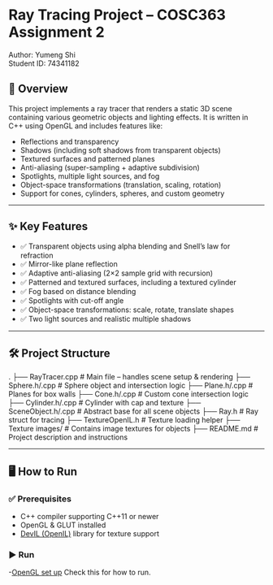 # Ray Tracing Project – COSC363 Assignment 2

Author: Yumeng Shi  
Student ID: 74341182

## 📌 Overview

This project implements a ray tracer that renders a static 3D scene containing various geometric objects and lighting effects. It is written in C++ using OpenGL and includes features like:

- Reflections and transparency
- Shadows (including soft shadows from transparent objects)
- Textured surfaces and patterned planes
- Anti-aliasing (super-sampling + adaptive subdivision)
- Spotlights, multiple light sources, and fog
- Object-space transformations (translation, scaling, rotation)
- Support for cones, cylinders, spheres, and custom geometry

---

## ✨ Key Features

- ✅ Transparent objects using alpha blending and Snell’s law for refraction
- ✅ Mirror-like plane reflection
- ✅ Adaptive anti-aliasing (2×2 sample grid with recursion)
- ✅ Patterned and textured surfaces, including a textured cylinder
- ✅ Fog based on distance blending
- ✅ Spotlights with cut-off angle
- ✅ Object-space transformations: scale, rotate, translate shapes
- ✅ Two light sources and realistic multiple shadows

---

## 🛠️ Project Structure
.
├── RayTracer.cpp # Main file – handles scene setup & rendering
├── Sphere.h/.cpp # Sphere object and intersection logic
├── Plane.h/.cpp # Planes for box walls
├── Cone.h/.cpp # Custom cone intersection logic
├── Cylinder.h/.cpp # Cylinder with cap and texture
├── SceneObject.h/.cpp # Abstract base for all scene objects
├── Ray.h # Ray struct for tracing
├── TextureOpenIL.h # Texture loading helper
├── Texture images/ # Contains image textures for objects
├── README.md # Project description and instructions


---

## 🖥️ How to Run

### ✅ Prerequisites

- C++ compiler supporting C++11 or newer
- OpenGL & GLUT installed
- [DevIL (OpenIL)](http://openil.sourceforge.net/) library for texture support

### ▶️ Run
-[OpenGL set up](https://github.com/Jadeshi1998/OpenGL_Install/blob/main/OpenGL_VisualStudio.pdf) Check this for how to run.

